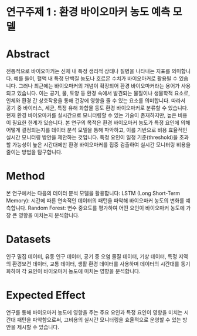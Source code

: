 # 연구주제 1 : 환경 바이오마커 농도 예측 모델
  # Abstract
전통적으로 바이오마커는 신체 내 특정 생리적 상태나 질병을 나타내는 지표를 의미합니다. 예를 들어, 혈액 내 특정 단백질 농도나 호르몬 수치가 바이오마커로 활용될 수 있습니다. 그러나 최근에는 바이오마커의 개념이 확장되어 환경 바이오마커라는 용어가 사용되고 있습니다. 이는 공기, 물, 토양 등 환경 속에서 발견되는 물질이나 생물학적 요소로, 인체와 환경 간 상호작용을 통해 건강에 영향을 줄 수 있는 요소를 의미합니다. 따라서 공기 중 바이러스, 세균, 특정 유해 화합물 등도 환경 바이오마커로 분류할 수 있습니다. 현재 환경 바이오마커를 실시간으로 모니터링할 수 있는 기술이 존재하지만, 높은 비용이 필요한 한계가 있습니다. 본 연구의 목적은 환경 바이오마커 농도가 특정 요인에 의해 어떻게 결정되는지를 데이터 분석 모델을 통해 파악하고, 이를 기반으로 비용 효율적인 실시간 모니터링 방안을 제안하는 것입니다. 특정 요인이 일정 기준(threshold)을 초과할 가능성이 높은 시간대에만 환경 바이오마커를 집중 검출하여 실시간 모니터링 비용을 줄이는 방법을 탐구합니다.
  # Method
본 연구에서는 다음의 데이터 분석 모델을 활용합니다:
LSTM (Long Short-Term Memory): 시간에 따른 연속적인 데이터의 패턴을 파악해 바이오마커 농도의 변화를 예측합니다.
Random Forest: 변수 중요도를 평가하여 어떤 요인이 바이오마커 농도에 가장 큰 영향을 미치는지 분석합니다.
  # Datasets
인구 밀집 데이터, 유동 인구 데이터, 공기 중 오염 물질 데이터, 기상 데이터, 특정 지역의 환경보건 데이터, 교통 데이터, 생활 환경 데이터를 사용하며 데이터의 시간대를 동기화하여 각 요인이 바이오마커 농도에 미치는 영향을 분석합니다.
  # Expected Effect
연구를 통해 바이오마커 농도에 영향을 주는 주요 요인과 특정 요인이 영향을 미치는 시간대 패턴을 파악함으로써, 고비용의 실시간 모니터링을 효율적으로 운영할 수 있는 방안을 제시할 수 있습니다.

